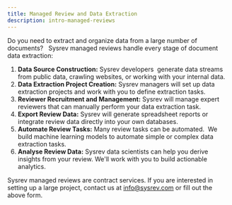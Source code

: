 ```yaml
---
title: Managed Review and Data Extraction
description: intro-managed-reviews
---
```

Do you need to extract and organize data from a large number of
documents?   Sysrev managed reviews handle every stage of document data
extraction:

1.  **Data Source Construction:** Sysrev developers  generate data
    streams from public data, crawling websites, or working with your
    internal data.
2.  **Data Extraction Project Creation:** Sysrev managers will set up
    data extraction projects and work with you to define extraction
    tasks.
3.  **Reviewer Recruitment and Management:** Sysrev will manage expert
    reviewers that can manually perform your data extraction task.  
4.  **Export Review Data:** Sysrev will generate spreadsheet reports or
    integrate review data directly into your own databases.
5.  **Automate Review Tasks:** Many review tasks can be automated.  We
    build machine learning models to automate simple or complex data
    extraction tasks.  
6.  **Analyse Review Data:** Sysrev data scientists can help you derive
    insights from your review. We'll work with you to build actionable
    analytics.  

Sysrev managed reviews are contract services. If you are interested in
setting up a large project, contact us at <info@sysrev.com> or fill out
the above form.

